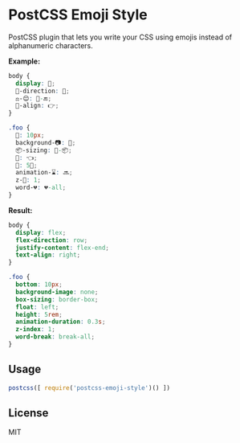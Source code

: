 # PostCSS Emoji Style

PostCSS plugin that lets you write your CSS using emojis instead of alphanumeric characters.

**Example:**

```css
body {
  display: 💪;
  💪-direction: 🚣;
  ⚖-😌: 💪-🔚;
  📖-align: 👉;
}

.foo {
  🍑: 10px;
  background-📷: 🙅;
  📦-sizing: 🛂-📦;
  🎈: 👈;
  📶: 5🐏;
  animation-⌛: 🔜;
  z-📇: 1;
  word-💔: 💔-all;
}
```

**Result:**

```css
body {
  display: flex;
  flex-direction: row;
  justify-content: flex-end;
  text-align: right;
}

.foo {
  bottom: 10px;
  background-image: none;
  box-sizing: border-box;
  float: left;
  height: 5rem;
  animation-duration: 0.3s;
  z-index: 1;
  word-break: break-all;
}
```

## Usage

```js
postcss([ require('postcss-emoji-style')() ])
```


## License

MIT
